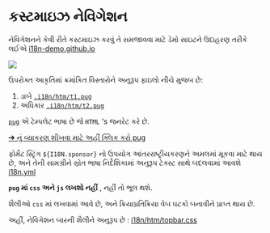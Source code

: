# કસ્ટમાઇઝ નેવિગેશન

નેવિગેશનને કેવી રીતે કસ્ટમાઇઝ કરવું તે સમજાવવા માટે ડેમો સાઇટને ઉદાહરણ તરીકે લઈએ [i18n-demo.github.io](//i18n-demo.github.io)

![](https://p.3ti.site/1731036697.avif)

ઉપરોક્ત આકૃતિમાં ક્રમાંકિત વિસ્તારોને અનુરૂપ ફાઇલો નીચે મુજબ છે:

1. ડાબે [`.i18n/htm/t1.pug`](https://github.com/i18n-site/demo.i18n.site/blob/main/.i18n/htm/t1.pug)
2. અધિકાર [`.i18n/htm/t2.pug`](https://github.com/i18n-site/demo.i18n.site/blob/main/.i18n/htm/t2.pug)

[`pug`](https://pugjs.org) એ ટેમ્પલેટ ભાષા છે જે `HTML` 's જનરેટ કરે છે.

[➔ નું વ્યાકરણ શીખવા માટે અહીં ક્લિક કરો pug](https://pugjs.org)

ફોર્મેટ સ્ટ્રિંગ `${I18N.sponsor}` નો ઉપયોગ આંતરરાષ્ટ્રીયકરણને અમલમાં મૂકવા માટે થાય છે, અને તેની સામગ્રીને સ્રોત ભાષા નિર્દેશિકામાં અનુરૂપ ટેક્સ્ટ સાથે બદલવામાં આવશે [i18n.yml](https://github.com/i18n-site/demo.i18n.site/blob/main/en/i18n.yml)

**`pug` માં `css` અને `js` લખશો નહીં** , નહીં તો ભૂલ થશે.

શૈલીઓ `css` માં લખવામાં આવે છે, અને ક્રિયાપ્રતિક્રિયા વેબ ઘટકો બનાવીને પ્રાપ્ત થાય છે.

અહીં, નેવિગેશન બારની શૈલીને અનુરૂપ છે : [i18n/htm/topbar.css](https://github.com/i18n-site/demo.i18n.site/blob/main/.i18n/htm/topbar.css)